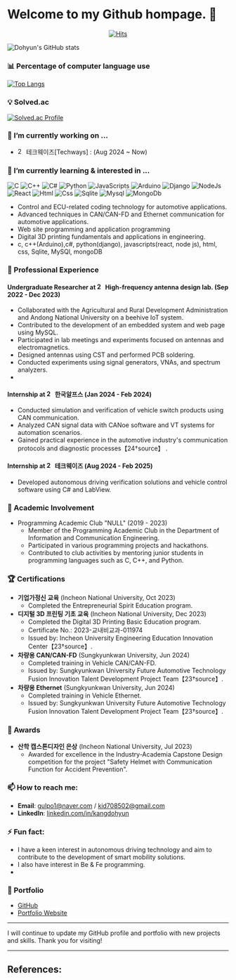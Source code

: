 # Welcome to my Github hompage. 👋
<div align=center>
	
[![Hits](https://hits.seeyoufarm.com/api/count/incr/badge.svg?url=https%3A%2F%2Fgithub.com%2FDohyunKang&count_bg=%2385EF45&title_bg=%2323E9F9&icon=visualstudio.svg&icon_color=%232571E5&title=today+%2F+all&edge_flat=false)](https://hits.seeyoufarm.com)

</div>

![Dohyun's GitHub stats](https://github-readme-stats.vercel.app/api?username=DohyunKang&count_private=true)

### 📊 Percentage of computer language use
[![Top Langs](https://github-readme-stats.vercel.app/api/top-langs/?username=DohyunKang)](https://github.com/anuraghazra/github-readme-stats)

### 💡 Solved.ac
[![Solved.ac Profile](http://mazassumnida.wtf/api/v2/generate_badge?boj=kdh708502)](https://solved.ac/kdh708502/)

### 🔭 I’m currently working on ...
- <img width="15" alt="2" src="https://github.com/user-attachments/assets/8dd4ce36-9331-4180-9a5e-2c72685ff0dc"> 테크웨이즈[Techways] : (Aug 2024 ~ Now)

### 🌱 I’m currently learning & interested in ... 

![C](https://img.shields.io/badge/C-00599C?style=for-the-badge&logo=c&logoColor=white)
![C++](https://img.shields.io/badge/C%2B%2B-00599C?style=for-the-badge&logo=c%2B%2B&logoColor=white)
![C#](https://img.shields.io/badge/C%23-239120?style=for-the-badge&logo=c-sharp&logoColor=white)
![Python](https://img.shields.io/badge/Python-14354C?style=for-the-badge&logo=python&logoColor=white)
![JavaScripts](https://img.shields.io/badge/JavaScript-F7DF1E?style=for-the-badge&logo=JavaScript&logoColor=white)
![Arduino](https://img.shields.io/badge/Arduino_IDE-00979D?style=for-the-badge&logo=arduino&logoColor=white)
![Django](https://img.shields.io/badge/Django-092E20?style=for-the-badge&logo=django&logoColor=white)
![NodeJs](https://img.shields.io/badge/Node.js-43853D?style=for-the-badge&logo=node.js&logoColor=white)
![React](https://img.shields.io/badge/React-20232A?style=for-the-badge&logo=react&logoColor=61DAFB)
![Html](https://img.shields.io/badge/HTML-239120?style=for-the-badge&logo=html5&logoColor=white)
![Css](https://img.shields.io/badge/CSS-239120?&style=for-the-badge&logo=css3&logoColor=white)
![Sqlite](https://img.shields.io/badge/SQLite-07405E?style=for-the-badge&logo=sqlite&logoColor=white)
![Mysql](https://img.shields.io/badge/MySQL-00000F?style=for-the-badge&logo=mysql&logoColor=white)
![MongoDb](https://img.shields.io/badge/MongoDB-4EA94B?style=for-the-badge&logo=mongodb&logoColor=white)

- Control and ECU-related coding technology for automotive applications.
- Advanced techniques in CAN/CAN-FD and Ethernet communication for automotive applications.
- Web site programming and application programming
- Digital 3D printing fundamentals and applications in engineering.
- c, c++(Arduino),c#, python(django), javascripts(react, node js), html, css, Sqlite, MySQl, mongoDB

### 💼 Professional Experience

#### Undergraduate Researcher at <img width="15" alt="2" src="https://github.com/user-attachments/assets/fb126461-b453-41ac-9859-c2597d137884"> High-frequency antenna design lab. (Sep 2022 - Dec 2023)
- Collaborated with the Agricultural and Rural Development Administration and Andong National University on a beehive IoT system.
- Contributed to the development of an embedded system and web page using MySQL.
- Participated in lab meetings and experiments focused on antennas and electromagnetics.
- Designed antennas using CST and performed PCB soldering.
- Conducted experiments using signal generators, VNAs, and spectrum analyzers.
- 
#### Internship at <img width="15" alt="2" src="https://github.com/user-attachments/assets/8a001b3e-9368-4d71-a37b-ad38ae44debf"> 한국알프스 (Jan 2024 - Feb 2024)
- Conducted simulation and verification of vehicle switch products using CAN communication.
- Analyzed CAN signal data with CANoe software and VT systems for automation scenarios.
- Gained practical experience in the automotive industry's communication protocols and diagnostic processes【24†source】  .

#### Internship at <img width="15" alt="2" src="https://github.com/user-attachments/assets/8dd4ce36-9331-4180-9a5e-2c72685ff0dc"> 테크웨이즈 (Aug 2024 - Feb 2025)
- Developed autonomous driving verification solutions and vehicle control software using C# and LabView.

### 🏫 Academic Involvement
- Programming Academic Club "NULL" (2019 - 2023)
  - Member of the Programming Academic Club in the Department of Information and Communication Engineering.
  - Participated in various programming projects and hackathons.
  - Contributed to club activities by mentoring junior students in programming languages such as C, C++, and Python.

### 🏆 Certifications
- **기업가정신 교육** (Incheon National University, Oct 2023)
  - Completed the Entrepreneurial Spirit Education program.
- **디지털 3D 프린팅 기초 교육** (Incheon National University, Dec 2023)
  - Completed the Digital 3D Printing Basic Education program.
  - Certificate No.: 2023-교내비교과-011974
  - Issued by: Incheon University Engineering Education Innovation Center【23†source】.
- **차량용 CAN/CAN-FD** (Sungkyunkwan University, Jun 2024)
  - Completed training in Vehicle CAN/CAN-FD.
  - Issued by: Sungkyunkwan University Future Automotive Technology Fusion Innovation Talent Development Project Team【23†source】.
- **차량용 Ethernet** (Sungkyunkwan University, Jun 2024)
  - Completed training in Vehicle Ethernet.
  - Issued by: Sungkyunkwan University Future Automotive Technology Fusion Innovation Talent Development Project Team【23†source】.

### 🥇 Awards
- **산학 캡스톤디자인 은상** (Incheon National University, Jul 2023)
  - Awarded for excellence in the Industry-Academia Capstone Design competition for the project "Safety Helmet with Communication Function for Accident Prevention".

### 📫 How to reach me:
- **Email**: gulpo1@naver.com / kid708502@gmail.com	
- **LinkedIn**: [linkedin.com/in/kangdohyun](https://www.linkedin.com/in/kangdohyun)

### ⚡ Fun fact:
- I have a keen interest in autonomous driving technology and aim to contribute to the development of smart mobility solutions.
- I also have interest in Be & Fe programming.
- 
### 📝 Portfolio
- [GitHub](https://github.com/DohyunKang)
- [Portfolio Website](https://dohyunportfolio.com)

---

I will continue to update my GitHub profile and portfolio with new projects and skills. Thank you for visiting!

---

References:
-
